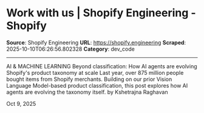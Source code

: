 # Work with us | Shopify Engineering - Shopify

**Source**: Shopify Engineering
**URL**: https://shopify.engineering
**Scraped**: 2025-10-10T06:26:56.802328
**Category**: dev_code

---

AI & MACHINE LEARNING
Beyond classification: How AI agents are evolving Shopify's product taxonomy at scale
Last year, over 875 million people bought items from Shopify merchants. Building on our prior Vision Language Model-based product classification, this post explores how AI agents are evolving the taxonomy itself.
by
Kshetrajna Raghavan

Oct 9, 2025
